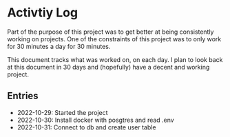 # Activtiy Log

Part of the purpose of this project was to get better at being consistently working on projects.
One of the constraints of this project was to only work for 30 minutes a day for 30 minutes.

This document tracks what was worked on, on each day. I plan to look back at this document
in 30 days and (hopefully) have a decent and working project.

## Entries

-   2022-10-29: Started the project
-   2022-10-30: Install docker with posgtres and read .env
-   2022-10-31: Connect to db and create user table
